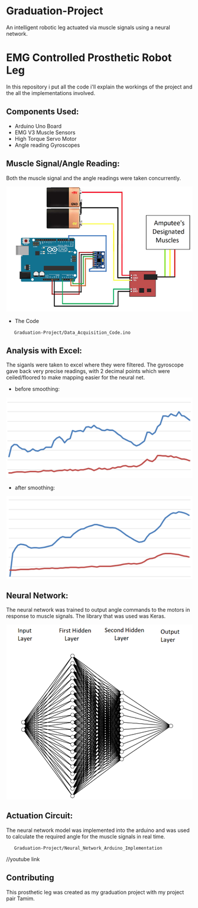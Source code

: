 # Graduation-Project
An intelligent robotic leg actuated via muscle signals using a neural network.

# EMG Controlled Prosthetic Robot Leg

In this repository i put all the code i'll explain the workings of the project and the all the implementations involved.

## Components Used:
- Arduino Uno Board
- EMG V3 Muscle Sensors
- High Torque Servo Motor
- Angle reading Gyroscopes

## Muscle Signal/Angle  Reading:

Both the muscle signal and the angle readings were taken concurrently.

![alt text](https://raw.githubusercontent.com/Attaras/Graduation-Project/master/Reading%20Circuit.png)

- The Code
```arduino
   Graduation-Project/Data_Acquisition_Code.ino
```
## Analysis with Excel:
The siganls were taken to excel where they were filtered.
The gyroscope gave back very precise readings, with 2 decimal points which were ceiled/floored to make mapping easier for the neural net.

- before smoothing:

![alt text](https://raw.githubusercontent.com/Attaras/Graduation-Project/master/beforefiltering.png)

- after smoothing:

![alt text](https://raw.githubusercontent.com/Attaras/Graduation-Project/master/afterfiltering.png)

## Neural Network:
The neural network was trained to output angle commands to the motors in response to muscle signals.
The library that was used was Keras.

![alt text](https://raw.githubusercontent.com/Attaras/Graduation-Project/master/nn.png)

## Actuation Circuit:
The neural network model was implemented into the arduino and was used to calculate the required angle for the muscle signals in real time.

```arduino
   Graduation-Project/Neural_Network_Arduino_Implementation   
```
//youtube link

## Contributing
This prosthetic leg was created as my graduation project with my project pair Tamim.
